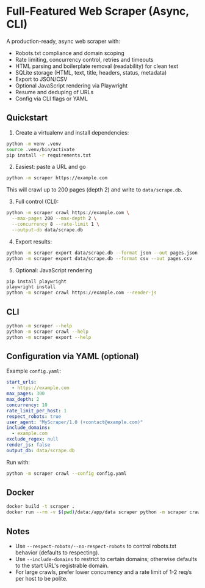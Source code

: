 # Full-Featured Web Scraper (Async, CLI)

A production-ready, async web scraper with:

- Robots.txt compliance and domain scoping
- Rate limiting, concurrency control, retries and timeouts
- HTML parsing and boilerplate removal (readability) for clean text
- SQLite storage (HTML, text, title, headers, status, metadata)
- Export to JSON/CSV
- Optional JavaScript rendering via Playwright
- Resume and deduping of URLs
- Config via CLI flags or YAML

## Quickstart

1) Create a virtualenv and install dependencies:

```bash
python -m venv .venv
source .venv/bin/activate
pip install -r requirements.txt
```

2) Easiest: paste a URL and go

```bash
python -m scraper https://example.com
```

This will crawl up to 200 pages (depth 2) and write to `data/scrape.db`.

3) Full control (CLI):

```bash
python -m scraper crawl https://example.com \
  --max-pages 200 --max-depth 2 \
  --concurrency 8 --rate-limit 1 \
  --output-db data/scrape.db
```

4) Export results:

```bash
python -m scraper export data/scrape.db --format json --out pages.json
python -m scraper export data/scrape.db --format csv --out pages.csv
```

5) Optional: JavaScript rendering

```bash
pip install playwright
playwright install
python -m scraper crawl https://example.com --render-js
```

## CLI

```bash
python -m scraper --help
python -m scraper crawl --help
python -m scraper export --help
```

## Configuration via YAML (optional)

Example `config.yaml`:

```yaml
start_urls:
  - https://example.com
max_pages: 300
max_depth: 2
concurrency: 10
rate_limit_per_host: 1
respect_robots: true
user_agent: "MyScraper/1.0 (+contact@example.com)"
include_domains:
  - example.com
exclude_regex: null
render_js: false
output_db: data/scrape.db
```

Run with:

```bash
python -m scraper crawl --config config.yaml
```

## Docker

```bash
docker build -t scraper .
docker run --rm -v $(pwd)/data:/app/data scraper python -m scraper crawl https://example.com --output-db data/scrape.db
```

## Notes

- Use `--respect-robots/--no-respect-robots` to control robots.txt behavior (defaults to respecting).
- Use `--include-domains` to restrict to certain domains; otherwise defaults to the start URL's registrable domain.
- For large crawls, prefer lower concurrency and a rate limit of 1-2 req/s per host to be polite.